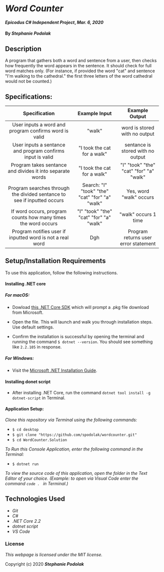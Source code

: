 # _Word Counter_

#### _Epicodus C# Independent Project_, _Mar. 6, 2020_

#### By _**Stephanie Podolak**_

## Description
A program that gathers both a word and sentence from a user, then checks how frequently the word appears in the sentence. It should check for full word matches only. (For instance, if provided the word "cat" and sentence "I'm walking to the cathedral." the first three letters of the word cathedral would not be counted.)

## Specifications:

| Specification | Example Input | Example Output |
| :-------------:|:-------------:|:-------------:|
|User inputs a word and program confirms word is valid|"walk"|word is stored with no output|
|User inputs a sentance and program confirms input is valid |"I took the cat for a walk"|sentance is stored with no output|
|Program takes sentance and divides it into separate words|"I took the cat for a walk"|"I" "took" "the" "cat" "for" "a" "walk"|
|Program searches through the divided sentance to see if inputted occurs| Search: "I" "took" "the" "cat" "for" "a" "walk" | Yes, word "walk" occurs |
|If word occurs, program counts how many times the word occurs|"I" "took" "the" "cat" "for" "a" "walk"|"walk" occurs 1 time|
|Program notifies user if inputted word is not a real word| Dgh |Program returns user error statement|

## Setup/Installation Requirements

To use this application, follow the following instructions. 

#### Installing .NET core

##### For macOS: 

* Dowload [this .NET Core SDK](https://dotnet.microsoft.com/download/thank-you/dotnet-sdk-2.2.106-macos-x64-installer) which will prompt a .pkg file download from Microsoft.

* Open the file. This will launch and walk you through installation steps. Use default settings. 

* Confirm the installation is successful by opening the terminal and running the command ``$ dotnet --version``. You should see something like ``2.2.105`` in response.

##### For Windows: 
* Visit the [Microsoft .NET Installation Guide](https://docs.microsoft.com/en-us/dotnet/framework/install/).

#### Installing donet script

* After installing .NET Core, run the command `` dotnet tool install -g dotnet-script `` in Terminal. 

#### Application Setup:
_Clone this repository via Terminal using the following commands:_
* ``$ cd desktop``
* ``$ git clone "https://github.com/spodolak/wordcounter.git" ``
* ``$ cd WordCounter.Solution``

_To Run this Console Application, enter the following command in the Terminal:_

* ``$ dotnet run``

_To view the source code of this application, open the folder in the Text Editor of your choice. (Example: to open via Visual Code enter the command ``code . `` in Terminal.)_

## Technologies Used
* _Git_
* _C#_
* _.NET Core 2.2_
* _dotnet script_
* _VS Code_

### License

*This webpage is licensed under the MIT license.*

Copyright (c) 2020 **_Stephanie Podolak_**